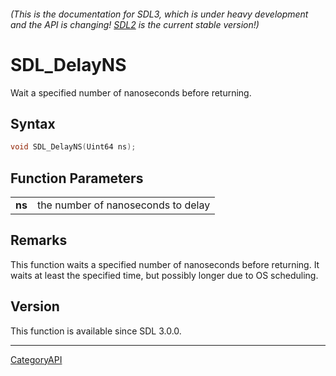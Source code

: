 ###### (This is the documentation for SDL3, which is under heavy development and the API is changing! [SDL2](https://wiki.libsdl.org/SDL2/) is the current stable version!)
# SDL_DelayNS

Wait a specified number of nanoseconds before returning.

## Syntax

```c
void SDL_DelayNS(Uint64 ns);

```

## Function Parameters

|            |                                    |
| ---------- | ---------------------------------- |
| **ns**     | the number of nanoseconds to delay |

## Remarks

This function waits a specified number of nanoseconds before returning. It
waits at least the specified time, but possibly longer due to OS
scheduling.

## Version

This function is available since SDL 3.0.0.

----
[CategoryAPI](CategoryAPI)

